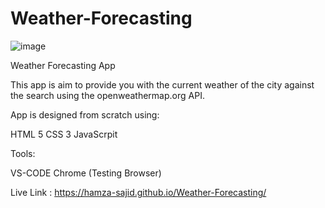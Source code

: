 # Weather-Forecasting

![image](https://user-images.githubusercontent.com/20709155/126453940-7f05ceff-8f5b-49dd-bbfc-d7d2342946f1.png)

Weather Forecasting App

This app is aim to provide you with the current weather of the city  against the search using the openweathermap.org API.

App is designed from scratch using:

HTML 5     CSS 3     JavaScrpit

Tools:

VS-CODE     Chrome (Testing Browser)

Live Link : https://hamza-sajid.github.io/Weather-Forecasting/

